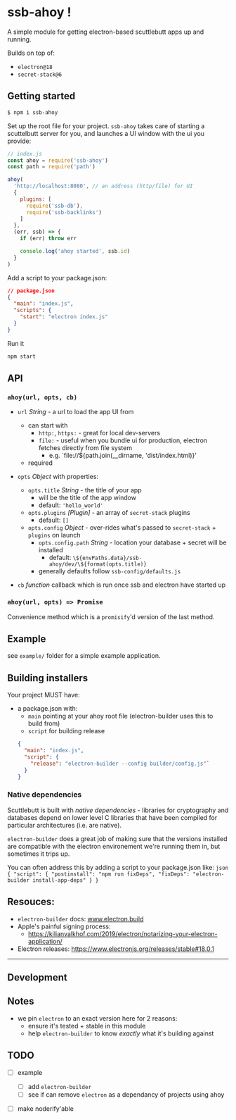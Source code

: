 # ssb-ahoy !

A simple module for getting electron-based scuttlebutt apps up and running.

Builds on top of:
- `electron@18`
- `secret-stack@6`

## Getting started 

```bash
$ npm i ssb-ahoy
```

Set up the root file for your project. `ssb-ahoy` takes care of starting a scuttelbutt
server for you, and launches a UI window with the ui you provide:
```js
// index.js
const ahoy = require('ssb-ahoy')
const path = require('path')

ahoy(
  'http://localhost:8080', // an address (http/file) for UI
  {
    plugins: [
      require('ssb-db'),
      require('ssb-backlinks')
    ]
  },
  (err, ssb) => {
    if (err) throw err

    console.log('ahoy started', ssb.id)
  }
)
```

Add a script to your package.json:
```json
// package.json
{
  "main": "index.js",
  "scripts": {
    "start": "electron index.js"
  }
}
```

Run it
```js
npm start
```

## API

### `ahoy(url, opts, cb)`

- `url` *String* - a url to load the app UI from
  - can start with
      - `http:`, `https:` - great for local dev-servers
      - `file:` - useful when you bundle ui for production, electron fetches directly from file system
          - e.g. `file://${path.join(__dirname, 'dist/index.html)}'
  - required

- `opts` *Object* with properties:
    - `opts.title` *String* - the title of your app
        - will be the title of the app window
        - default: `'hello_world'`
    - `opts.plugins` *[Plugin]* - an array of `secret-stack` plugins
        - default: `[]`
    - `opts.config` *Object* - over-rides what's passed to `secret-stack` + `plugins` on launch
        - `opts.config.path` *String* - location your database + secret will be installed
            - default: `\${envPaths.data}/ssb-ahoy/dev/\${format(opts.title)}` 
        - generally defaults follow `ssb-config/defaults.js`

- `cb` *function* callback which is run once ssb and electron have started up


### `ahoy(url, opts) => Promise`

Convenience method which is a `promisify`'d version of the last method.


## Example

see `example/` folder for a simple example application.


## Building installers

Your project MUST have:
- a package.json with:
    - `main` pointing at your ahoy root file (electron-builder uses this to build from)
    - `script` for building release
    ```json
    {
      "main": "index.js",
      "script": {
        "release": "electron-builder --config builder/config.js"`
      }
    }
    ```

### Native dependencies

Scuttlebutt is built with _native dependencies_ - libraries for cryptography and databases
depend on lower level C libraries that have been compiled for particular architectures (i.e. are native).

`electron-builder` does a great job of making sure that the versions installed are compatible
with the electron environement we're running them in, but sometimes it trips up.

You can often address this by adding a script to your package.json like:
    ```json
    {
      "script": {
        "postinstall": "npm run fixDeps",
        "fixDeps": "electron-builder install-app-deps"
      }
    }
    ```

## Resouces:

- `electron-builder` docs: www.electron.build
- Apple's painful signing process:
    - https://kilianvalkhof.com/2019/electron/notarizing-your-electron-application/
- Electron releases: https://www.electronjs.org/releases/stable#18.0.1


---

## Development

## Notes

- we pin `electron` to an exact version here for 2 reasons:
    - ensure it's tested + stable in this module
    - help `electron-builder` to know _exactly_ what it's building against

## TODO

- [ ] example
    - [ ] add `electron-builder`
    - [ ] see if can remove `electron` as a dependancy of projects using ahoy

- [ ] make noderify'able



